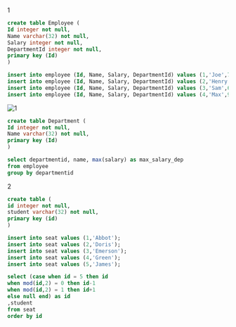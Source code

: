 1

```sql
create table Employee (
Id integer not null,
Name varchar(32) not null,
Salary integer not null,
DepartmentId integer not null,
primary key (Id)
)
```

```sql
insert into employee (Id, Name, Salary, DepartmentId) values (1,'Joe',70000,1);
insert into employee (Id, Name, Salary, DepartmentId) values (2,'Henry',80000,2);
insert into employee (Id, Name, Salary, DepartmentId) values (3,'Sam',60000,2);
insert into employee (Id, Name, Salary, DepartmentId) values (4,'Max',90000,1);
```

![1](https://user-images.githubusercontent.com/107236740/192513863-b051cdea-8ca9-4e0f-9fbc-3b6b8287f26e.png)

```sql
create table Department (
Id integer not null,
Name varchar(32) not null,
primary key (Id)
)
```

```sql
select departmentid, name, max(salary) as max_salary_dep
from employee
group by departmentid
```

2

```sql
create table (
id integer not null,
student varchar(32) not null,
primary key (id)
)
```

```sql
insert into seat values (1,'Abbot');
insert into seat values (2,'Doris');
insert into seat values (3,'Emerson');
insert into seat values (4,'Green');
insert into seat values (5,'James');
```

```sql
select (case when id = 5 then id
when mod(id,2) = 0 then id-1
when mod(id,2) = 1 then id+1
else null end) as id
,student
from seat
order by id
```
